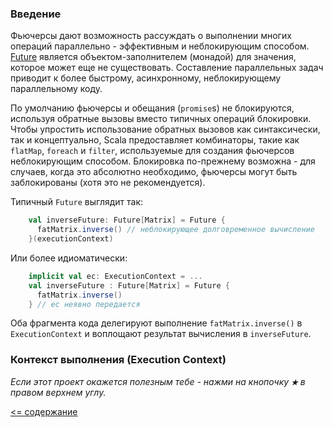 ### Введение

Фьючерсы дают возможность рассуждать о выполнении многих операций параллельно - эффективным и неблокирующим способом. 
[Future](https://www.scala-lang.org/api/current/scala/concurrent/Future.html) является объектом-заполнителем (монадой) для значения, 
которое может еще не существовать. Составление параллельных задач приводит к более быстрому, асинхронному, неблокирующему 
параллельному коду.

По умолчанию фьючерсы и обещания (`promise`s) не блокируются, используя обратные вызовы вместо типичных операций блокировки. 
Чтобы упростить использование обратных вызовов как синтаксически, так и концептуально, Scala предоставляет комбинаторы, 
такие как `flatMap`, `foreach` и `filter`, используемые для создания фьючерсов неблокирующим способом. Блокировка 
по-прежнему возможна - для случаев, когда это абсолютно необходимо, фьючерсы могут быть заблокированы (хотя это не рекомендуется).

Типичный `Future` выглядит так:

```scala
    val inverseFuture: Future[Matrix] = Future {
      fatMatrix.inverse() // неблокирующее долговременное вычисление
    }(executionContext)
```

Или более идиоматически:

```scala
    implicit val ec: ExecutionContext = ...
    val inverseFuture : Future[Matrix] = Future {
      fatMatrix.inverse()
    } // ec неявно передается
```

Оба фрагмента кода делегируют выполнение `fatMatrix.inverse()` в `ExecutionContext` и воплощают результат вычисления в `inverseFuture`.

### Контекст выполнения (Execution Context)

_Если этот проект окажется полезным тебе - нажми на кнопочку **`★`** в правом верхнем углу._

[<= содержание](https://github.com/steklopod/Parallel-Programming/blob/master/readme.md)